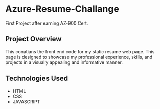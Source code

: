  # Azure-Resume-Challange
 First Project after earning AZ-900 Cert.

 
 ## Project Overview 

 This conatians the front end code for my static resume web page. This page is designed to showcase my professional experience, skills, and projects in a visually appealing and informative manner. 


 ## Technologies Used

 - HTML
 - CSS
 - JAVASCRIPT
